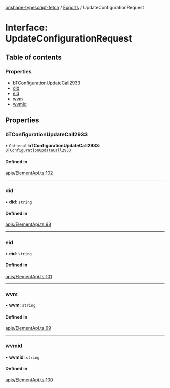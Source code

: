 [onshape-typescript-fetch](../README.md) / [Exports](../modules.md) / UpdateConfigurationRequest

# Interface: UpdateConfigurationRequest

## Table of contents

### Properties

- [bTConfigurationUpdateCall2933](UpdateConfigurationRequest.md#btconfigurationupdatecall2933)
- [did](UpdateConfigurationRequest.md#did)
- [eid](UpdateConfigurationRequest.md#eid)
- [wvm](UpdateConfigurationRequest.md#wvm)
- [wvmid](UpdateConfigurationRequest.md#wvmid)

## Properties

### bTConfigurationUpdateCall2933

• `Optional` **bTConfigurationUpdateCall2933**: [`BTConfigurationUpdateCall2933`](BTConfigurationUpdateCall2933.md)

#### Defined in

[apis/ElementApi.ts:102](https://github.com/toebes/onshape-typescript-fetch/blob/3e11ae1/apis/ElementApi.ts#L102)

___

### did

• **did**: `string`

#### Defined in

[apis/ElementApi.ts:98](https://github.com/toebes/onshape-typescript-fetch/blob/3e11ae1/apis/ElementApi.ts#L98)

___

### eid

• **eid**: `string`

#### Defined in

[apis/ElementApi.ts:101](https://github.com/toebes/onshape-typescript-fetch/blob/3e11ae1/apis/ElementApi.ts#L101)

___

### wvm

• **wvm**: `string`

#### Defined in

[apis/ElementApi.ts:99](https://github.com/toebes/onshape-typescript-fetch/blob/3e11ae1/apis/ElementApi.ts#L99)

___

### wvmid

• **wvmid**: `string`

#### Defined in

[apis/ElementApi.ts:100](https://github.com/toebes/onshape-typescript-fetch/blob/3e11ae1/apis/ElementApi.ts#L100)

